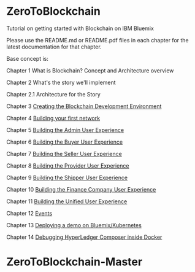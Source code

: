 # ZeroToBlockchain
Tutorial on getting started with Blockchain on IBM Bluemix 

Please use the README.md or README.pdf files in each chapter for the latest documentation for that chapter. 

Base concept is: 

Chapter 1 What is Blockchain? Concept and Architecture overview

Chapter 2 What's the story we'll implement

Chapter 2.1 Architecture for the Story

Chapter 3 [Creating the Blockchain Development Environment](./Chapter03/README.md)

Chapter 4 [Building your first network](./Chapter04/README.md)

Chapter 5 [Building the Admin User Experience](./Chapter05/README.md)

Chapter 6 [Building the Buyer User Experience](./Chapter06/README.md)

Chapter 7 [Building the Seller User Experience](./Chapter07/README.md)

Chapter 8 [Building the Provider User Experience](./Chapter09/README.md)

Chapter 9 [Building the Shipper User Experience](./Chapter09/README.md)

Chapter 10 [Building the Finance Company User Experience](./Chapter10/README.md)

Chapter 11 [Building the Unified User Experience](./Chapter11/README.md)

Chapter 12 [Events](./Chapter12/README.md)

Chapter 13 [Deploying a demo on Bluemix/Kubernetes](./Chapter13/README.md)

Chapter 14 [Debugging HyperLedger Composer inside Docker](./Chapter14/README.md)
# ZeroToBlockchain-Master
